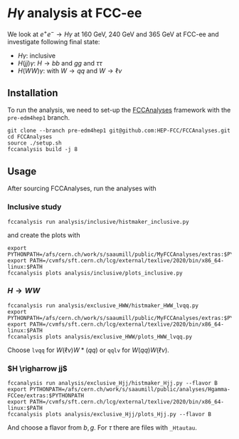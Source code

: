 # $H\gamma$ analysis at FCC-ee

We look at $e^+ e^- \rightarrow H \gamma$ at 160 GeV, 240 GeV and 365 GeV at FCC-ee and investigate following final state:
- $H\gamma$: inclusive
- $H(jj) \gamma$: $H \rightarrow bb$ and $gg$ and $\tau \tau$
- $H(WW) \gamma$: with $W \rightarrow qq$ and $W \rightarrow \ell \nu$

## Installation

To run the analysis, we need to set-up the [FCCAnalyses](https://github.com/HEP-FCC/FCCAnalyses/tree/pre-edm4hep1) framework with the `pre-edm4hep1` branch.  

```
git clone --branch pre-edm4hep1 git@github.com:HEP-FCC/FCCAnalyses.git
cd FCCAnalyses
source ./setup.sh
fccanalysis build -j 8
```

## Usage

After sourcing FCCAnalyses, run the analyses with 

### Inclusive study

```
fccanalysis run analysis/inclusive/histmaker_inclusive.py
```

and create the plots with 
```
export PYTHONPATH=/afs/cern.ch/work/s/saaumill/public/MyFCCAnalyses/extras:$PYTHONPATH
export PATH=/cvmfs/sft.cern.ch/lcg/external/texlive/2020/bin/x86_64-linux:$PATH
fccanalysis plots analysis/inclusive/plots_inclusive.py
```

### $H \rightarrow WW$

```
fccanalysis run analysis/exclusive_HWW/histmaker_HWW_lvqq.py  
export PYTHONPATH=/afs/cern.ch/work/s/saaumill/public/MyFCCAnalyses/extras:$PYTHONPATH
export PATH=/cvmfs/sft.cern.ch/lcg/external/texlive/2020/bin/x86_64-linux:$PATH
fccanalysis plots analysis/exclusive_HWW/plots_HWW_lvqq.py 
```

Choose `lvqq` for $W(\ell \nu) W*(qq)$ or `qqlv` for $W(qq)W(\ell \nu)$.

### $H \righarrow jj$

```
fccanalysis run analysis/exclusive_Hjj/histmaker_Hjj.py --flavor B
export PYTHONPATH=/afs/cern.ch/work/s/saaumill/public/analyses/Hgamma-FCCee/extras:$PYTHONPATH
export PATH=/cvmfs/sft.cern.ch/lcg/external/texlive/2020/bin/x86_64-linux:$PATH
fccanalysis plots analysis/exclusive_Hjj/plots_Hjj.py --flavor B
```

And choose a flavor from $b,g$. For $\tau$ there are files with `_Htautau`. 
